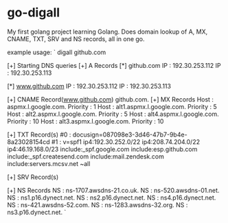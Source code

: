# go-digall

My first golang project learning Golang. Does domain lookup of A, MX, CNAME, TXT, SRV and NS records, all in one go.

example usage:
`
digall github.com

[+] Starting DNS queries
[+] A Records
[*] github.com
IP : 192.30.253.112 
IP : 192.30.253.113 

[*] www.github.com
IP : 192.30.253.112 
IP : 192.30.253.113 

[+] CNAME Record(www.github.com)
github.com.
[+] MX Records
Host : aspmx.l.google.com. Priority : 1 
Host : alt1.aspmx.l.google.com. Priority : 5 
Host : alt2.aspmx.l.google.com. Priority : 5 
Host : alt4.aspmx.l.google.com. Priority : 10 
Host : alt3.aspmx.l.google.com. Priority : 10 

[+] TXT Record(s)
#0 : docusign=087098e3-3d46-47b7-9b4e-8a23028154cd 
#1 : v=spf1 ip4:192.30.252.0/22 ip4:208.74.204.0/22 ip4:46.19.168.0/23 include:_spf.google.com include:esp.github.com include:_spf.createsend.com include:mail.zendesk.com include:servers.mcsv.net ~all 

[+] SRV Record(s)

[+] NS Records
NS : ns-1707.awsdns-21.co.uk. 
NS : ns-520.awsdns-01.net. 
NS : ns1.p16.dynect.net. 
NS : ns2.p16.dynect.net. 
NS : ns4.p16.dynect.net. 
NS : ns-421.awsdns-52.com. 
NS : ns-1283.awsdns-32.org. 
NS : ns3.p16.dynect.net.
`



